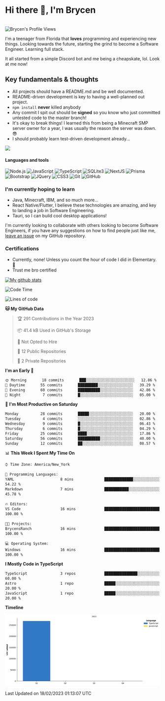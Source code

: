 # Hi there 👋, I'm Brycen

<br>
<img src="https://komarev.com/ghpvc/?username=BrycensRanch" alt="Brycen's Profile Views" />

I'm a teenager from Florida that **loves** programming and experiencing new things. Looking towards the future, starting the grind to become a Software Engineer. Learning full stack.

It all started from a simple Discord bot and me being a cheapskate, lol. Look at me now!

## Key fundamentals & thoughts

- All projects should have a README.md and be well documented.
- README-driven development is key to having a well-planned out project.
- `npm install` **never** killed anybody
- Any commit I spit out should be **signed** so you know who just committed untested code to the master branch!
- It's okay to break things! I learned this from being a Minecraft SMP server owner for a year, I was usually the reason the server was down. 😎
- I should probably learn test-driven development already...

<img src="https://res.cloudinary.com/practicaldev/image/fetch/s--OoBLh7-Q--/c_limit%2Cf_auto%2Cfl_progressive%2Cq_auto%2Cw_880/https://cdn-images-1.medium.com/max/1614/1%2A8BlqJ8lNVZzuRjAg1mZ50w.png" height="400"/>

<h4>Languages and tools</h4>
<p>
  <img src="https://img.shields.io/badge/node.js%20-%2343853D.svg?&style=for-the-badge&logo=node.js&logoColor=white" alt="Node.js" />
  <img src="https://img.shields.io/badge/javascript%20-%23323330.svg?&style=for-the-badge&logo=javascript&logoColor=%23F7DF1E" alt="JavaScript" />
  <img src="https://img.shields.io/badge/typescript%20-%23323330.svg?&style=for-the-badge&logo=typescript&logoColor=#3467eb" alt="TypeScript" />
  <img src="https://img.shields.io/badge/sqlite3%20-%23323330.svg?&style=for-the-badge&logo=sqlite&logoColor=#3467eb" alt="SQLite3" />
  <img src="https://img.shields.io/badge/Next.JS%20-%23323330.svg?&style=for-the-badge&logo=next.js&logoColor=#3467eb" alt="NextJS" />
  <img src="https://img.shields.io/badge/Prisma%20-%23323330.svg?&style=for-the-badge&logo=prisma&logoColor=#3467eb" alt="Prisma" />
  <img src="https://img.shields.io/badge/bootstrap%20-%23323330.svg?&style=for-the-badge&logo=bootstrap" alt="Bootstrap" />
  <img src="https://img.shields.io/badge/jquery%20-%23323330.svg?&style=for-the-badge&logo=jquery" alt="JQuery" />
  <img src="https://img.shields.io/badge/css3%20-%23323330.svg?&style=for-the-badge&logo=css3" alt="CSS3" />
  <img src="https://img.shields.io/badge/git%20-%23323330.svg?&style=for-the-badge&logo=git" alt="Git" />
  <img src="https://img.shields.io/badge/github%20-%23323330.svg?&style=for-the-badge&logo=github" alt="GitHub" />
</p>

### I'm currently hoping to learn

- Java, Minecraft, IBM, and so much more...
- React Native/Flutter, I believe these technologies are amazing, and key to landing a job in Software Engineering.
- Tauri, so I can build cool desktop applications!

 I'm currently looking to collaborate with others looking to become Software Engineers, if you have any suggestions on how to find people just like me, [leave an issue](https://github.com/BrycensRanch/BrycensRanch/issues/new) on my GitHub repository.

### Certifications

- Currently, none! Unless you count the hour of code I did in Elementary. 🤣
- Trust me bro certified

<a href="https://github.com/anuraghazra/github-readme-stats">
  <img align="center" src="https://github-readme-stats.anuraghazra1.vercel.app/api?username=BrycensRanch&show_icons=true&line_height=27&include_all_commits=true" alt="My github stats" />
</a>

<!--START_SECTION:waka-->
![Code Time](http://img.shields.io/badge/Code%20Time-3%20hrs%2037%20mins-blue)

![Lines of code](https://img.shields.io/badge/From%20Hello%20World%20I%27ve%20Written-267%20Thousand%20lines%20of%20code-blue)

**🐱 My GitHub Data** 

> 🏆 291 Contributions in the Year 2023
 > 
> 📦 41.4 kB Used in GitHub's Storage 
 > 
> 🚫 Not Opted to Hire
 > 
> 📜 12 Public Repositories 
 > 
> 🔑 2 Private Repositories  
 > 
**I'm an Early 🐤** 

```text
🌞 Morning       18 commits       ███░░░░░░░░░░░░░░░░░░░░░░   12.86 % 
🌆 Daytime       55 commits       █████████░░░░░░░░░░░░░░░░   39.29 % 
🌃 Evening       60 commits       ██████████░░░░░░░░░░░░░░░   42.86 % 
🌙 Night          7 commits       █░░░░░░░░░░░░░░░░░░░░░░░░   05.00 % 

```
📅 **I'm Most Productive on Saturday** 

```text
Monday          28 commits       █████░░░░░░░░░░░░░░░░░░░░   20.00 % 
Tuesday          4 commits       ░░░░░░░░░░░░░░░░░░░░░░░░░   02.86 % 
Wednesday        9 commits       █░░░░░░░░░░░░░░░░░░░░░░░░   06.43 % 
Thursday         6 commits       █░░░░░░░░░░░░░░░░░░░░░░░░   04.29 % 
Friday          25 commits       ████░░░░░░░░░░░░░░░░░░░░░   17.86 % 
Saturday        56 commits       ██████████░░░░░░░░░░░░░░░   40.00 % 
Sunday          12 commits       ██░░░░░░░░░░░░░░░░░░░░░░░   08.57 % 

```


📊 **This Week I Spent My Time On** 

```text
⌚︎ Time Zone: America/New_York

💬 Programming Languages: 
YAML                     8 mins              █████████████░░░░░░░░░░░░   54.22 % 
Markdown                 7 mins              ███████████░░░░░░░░░░░░░░   45.78 % 

🔥 Editors: 
VS Code                  16 mins             █████████████████████████   100.00 % 

🐱‍💻 Projects: 
BrycensRanch             16 mins             █████████████████████████   100.00 % 

💻 Operating System: 
Windows                  16 mins             █████████████████████████   100.00 % 

```

**I Mostly Code in TypeScript** 

```text
TypeScript               3 repos             ███████████████░░░░░░░░░░   60.00 % 
Astro                    1 repo              █████░░░░░░░░░░░░░░░░░░░░   20.00 % 
JavaScript               1 repo              █████░░░░░░░░░░░░░░░░░░░░   20.00 % 

```


**Timeline**

![Chart not found](https://raw.githubusercontent.com/BrycensRanch/BrycensRanch/main/charts/bar_graph.png) 


 Last Updated on 18/02/2023 01:13:07 UTC
<!--END_SECTION:waka-->

<!--
**BrycensRanch/BrycensRanch** is a ✨ _special_ ✨ repository because its `README.md` (this file) appears on your GitHub profile.

Here are some ideas to get you started:

- 🔭 I’m currently working on ...
- 🌱 I’m currently learning ...
- 👯 I’m looking to collaborate on ...
- 🤔 I’m looking for help with ...
- 💬 Ask me about ...
- 📫 How to reach me: ...
- 😄 Pronouns: ...
- ⚡ Fun fact: ...
-->
